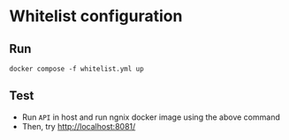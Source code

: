 # Whitelist configuration

## Run

```shell
docker compose -f whitelist.yml up
```

## Test

* Run `API` in host and run ngnix docker image using the above command
* Then, try [http://localhost:8081/](http://localhost:8081/)